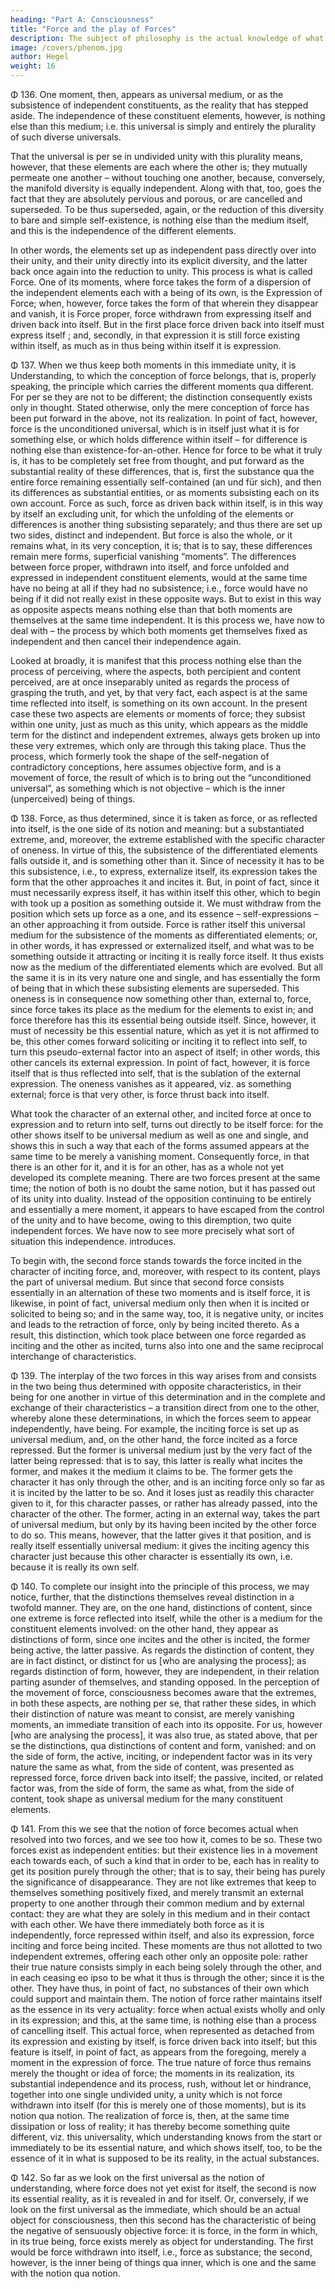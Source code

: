 ```yaml
---
heading: "Part A: Consciousness"
title: "Force and the play of Forces"
description: The subject of philosophy is the actual knowledge of what truly is.
image: /covers/phenom.jpg
author: Hegel
weight: 16
---
```



<!-- ### 1. Force and the play of Forces -->

Φ 136. One moment, then, appears as universal medium, or as the subsistence of independent constituents, as the reality that has stepped aside. The independence of these constituent elements, however, is nothing else than this medium; i.e. this universal is simply and entirely the plurality of such diverse universals. 

That the universal is per se in undivided unity with this plurality means, however, that these elements are each where the other is; they mutually permeate one another – without touching one another, because, conversely, the manifold diversity is equally independent. Along with that, too, goes the fact that they are absolutely pervious and porous, or are cancelled and superseded. To be thus superseded, again, or the reduction of this diversity to bare and simple self-existence, is nothing else than the medium itself, and this is the independence of the different elements. 

In other words, the elements set up as independent pass directly over into their unity, and their unity directly into its explicit diversity, and the latter back once again into the reduction to unity. This process is what is called Force. One of its moments, where force takes the form of a dispersion of the independent elements each with a being of its own, is the Expression of Force; when, however, force takes the form of that wherein they disappear and vanish, it is Force proper, force withdrawn from expressing itself and driven back into itself. But in the first place force driven back into itself must express itself ; and, secondly, in that expression it is still force existing within itself, as much as in thus being within itself it is expression.

Φ 137. When we thus keep both moments in this immediate unity, it is Understanding, to which the conception of force belongs, that is, properly speaking, the principle which carries the different moments qua different. For per se they are not to be different; the distinction consequently exists only in thought. Stated otherwise, only the mere conception of force has been put forward in the above, not its realization. In point of fact, however, force is the unconditioned universal, which is in itself just what it is for something else, or which holds difference within itself – for difference is nothing else than existence-for-an-other. Hence for force to be what it truly is, it has to be completely set free from thought, and put forward as the substantial reality of these differences, that is, first the substance qua the entire force remaining essentially self-contained (an und für sich), and then its differences as substantial entities, or as moments subsisting each on its own account. Force as such, force as driven back within itself, is in this way by itself an excluding unit, for which the unfolding of the elements or differences is another thing subsisting separately; and thus there are set up two sides, distinct and independent. But force is also the whole, or it remains what, in its very conception, it is; that is to say, these differences remain mere forms, superficial vanishing “moments”. The differences between force proper, withdrawn into itself, and force unfolded and expressed in independent constituent elements, would at the same time have no being at all if they had no subsistence; i.e., force would have no being if it did not really exist in these opposite ways. But to exist in this way as opposite aspects means nothing else than that both moments are themselves at the same time independent. It is this process we, have now to deal with – the process by which both moments get themselves fixed as independent and then cancel their independence again.

Looked at broadly, it is manifest that this process nothing else than the process of perceiving, where the aspects, both percipient and content perceived, are at once inseparably united as regards the process of grasping the truth, and yet, by that very fact, each aspect is at the same time reflected into itself, is something on its own account. In the present case these two aspects are elements or moments of force; they subsist within one unity, just as much as this unity, which appears as the middle term for the distinct and independent extremes, always gets broken up into these very extremes, which only are through this taking place. Thus the process, which formerly took the shape of the self-negation of contradictory conceptions, here assumes objective form, and is a movement of force, the result of which is to bring out the “unconditioned universal”, as something which is not objective – which is the inner (unperceived) being of things.

Φ 138. Force, as thus determined, since it is taken as force, or as reflected into itself, is the one side of its notion and meaning: but a substantiated extreme, and, moreover, the extreme established with the specific character of oneness. In virtue of this, the subsistence of the differentiated elements falls outside it, and is something other than it. Since of necessity it has to be this subsistence, i.e., to express, externalize itself, its expression takes the form that the other approaches it and incites it. But, in point of fact, since it must necessarily express itself, it has within itself this other, which to begin with took up a position as something outside it. We must withdraw from the position which sets up force as a one, and its essence – self-expressions – an other approaching it from outside. Force is rather itself this universal medium for the subsistence of the moments as differentiated elements; or, in other words, it has expressed or externalized itself, and what was to be something outside it attracting or inciting it is really force itself. It thus exists now as the medium of the differentiated elements which are evolved. But all the same it is in its very nature one and single, and has essentially the form of being that in which these subsisting elements are superseded. This oneness is in consequence now something other than, external to, force, since force takes its place as the medium for the elements to exist in; and force therefore has this its essential being outside itself. Since, however, it must of necessity be this essential nature, which as yet it is not affirmed to be, this other comes forward soliciting or inciting it to reflect into self, to turn this pseudo-external factor into an aspect of itself; in other words, this other cancels its external expression. In point of fact, however, it is force itself that is thus reflected into self, that is the sublation of the external expression. The oneness vanishes as it appeared, viz. as something external; force is that very other, is force thrust back into itself.

What took the character of an external other, and incited force at once to expression and to return into self, turns out directly to be itself force: for the other shows itself to be universal medium as well as one and single, and shows this in such a way that each of the forms assumed appears at the same time to be merely a vanishing moment. Consequently force, in that there is an other for it, and it is for an other, has as a whole not yet developed its complete meaning. There are two forces present at the same time; the notion of both is no doubt the same notion, but it has passed out of its unity into duality. Instead of the opposition continuing to be entirely and essentially a mere moment, it appears to have escaped from the control of the unity and to have become, owing to this diremption, two quite independent forces. We have now to see more precisely what sort of situation this independence. introduces.

To begin with, the second force stands towards the force incited in the character of inciting force, and, moreover, with respect to its content, plays the part of universal medium. But since that second force consists essentially in an alternation of these two moments and is itself force, it is likewise, in point of fact, universal medium only then when it is incited or solicited to being so; and in the same way, too, it is negative unity, or incites and leads to the retraction of force, only by being incited thereto. As a result, this distinction, which took place between one force regarded as inciting and the other as incited, turns also into one and the same reciprocal interchange of characteristics.

Φ 139. The interplay of the two forces in this way arises from and consists in the two being thus determined with opposite characteristics, in their being for one another in virtue of this determination and in the complete and exchange of their characteristics – a transition direct from one to the other, whereby alone these determinations, in which the forces seem to appear independently, have being. For example, the inciting force is set up as universal medium, and, on the other hand, the force incited as a force repressed. But the former is universal medium just by the very fact of the latter being repressed: that is to say, this latter is really what incites the former, and makes it the medium it claims to be. The former gets the character it has only through the other, and is an inciting force only so far as it is incited by the latter to be so. And it loses just as readily this character given to it, for this character passes, or rather has already passed, into the character of the other. The former, acting in an external way, takes the part of universal medium, but only by its having been incited by the other force to do so. This means, however, that the latter gives it that position, and is really itself essentially universal medium: it gives the inciting agency this character just because this other character is essentially its own, i.e. because it is really its own self.

Φ 140. To complete our insight into the principle of this process, we may notice, further, that the distinctions themselves reveal distinction in a twofold manner. They are, on the one hand, distinctions of content, since one extreme is force reflected into itself, while the other is a medium for the constituent elements involved: on the other hand, they appear as distinctions of form, since one incites and the other is incited, the former being active, the latter passive. As regards the distinction of content, they are in fact distinct, or distinct for us [who are analysing the process]; as regards distinction of form, however, they are independent, in their relation parting asunder of themselves, and standing opposed. In the perception of the movement of force, consciousness becomes aware that the extremes, in both these aspects, are nothing per se, that rather these sides, in which their distinction of nature was meant to consist, are merely vanishing moments, an immediate transition of each into its opposite. For us, however [who are analysing the process], it was also true, as stated above, that per se the distinctions, qua distinctions of content and form, vanished: and on the side of form, the active, inciting, or independent factor was in its very nature the same as what, from the side of content, was presented as repressed force, force driven back into itself; the passive, incited, or related factor was, from the side of form, the same as what, from the side of content, took shape as universal medium for the many constituent elements.

Φ 141. From this we see that the notion of force becomes actual when resolved into two forces, and we see too how it, comes to be so. These two forces exist as independent entities: but their existence lies in a movement each towards each, of such a kind that in order to be, each has in reality to get its position purely through the other; that is to say, their being has purely the significance of disappearance. They are not like extremes that keep to themselves something positively fixed, and merely transmit an external property to one another through their common medium and by external contact: they are what they are solely in this medium and in their contact with each other. We have there immediately both force as it is independently, force repressed within itself, and also its expression, force inciting and force being incited. These moments are thus not allotted to two independent extremes, offering each other only an opposite pole: rather their true nature consists simply in each being solely through the other, and in each ceasing eo ipso to be what it thus is through the other; since it is the other. They have thus, in point of fact, no substances of their own which could support and maintain them. The notion of force rather maintains itself as the essence in its very actuality: force when actual exists wholly and only in its expression; and this, at the same time, is nothing else than a process of cancelling itself. This actual force, when represented as detached from its expression and existing by itself, is force driven back into itself; but this feature is itself, in point of fact, as appears from the foregoing, merely a moment in the expression of force. The true nature of force thus remains merely the thought or idea of force; the moments in its realization, its substantial independence and its process, rush, without let or hindrance, together into one single undivided unity, a unity which is not force withdrawn into itself (for this is merely one of those moments), but is its notion qua notion. The realization of force is, then, at the same time dissipation or loss of reality; it has thereby become something quite different, viz. this universality, which understanding knows from the start or immediately to be its essential nature, and which shows itself, too, to be the essence of it in what is supposed to be its reality, in the actual substances.

Φ 142. So far as we look on the first universal as the notion of understanding, where force does not yet exist for itself, the second is now its essential reality, as it is revealed in and for itself. Or, conversely, if we look on the first universal as the immediate, which should be an actual object for consciousness, then this second has the characteristic of being the negative of sensuously objective force: it is force, in the form in which, in its true being, force exists merely as object for understanding. The first would be force withdrawn into itself, i.e., force as substance; the second, however, is the inner being of things qua inner, which is one and the same with the notion qua notion.
